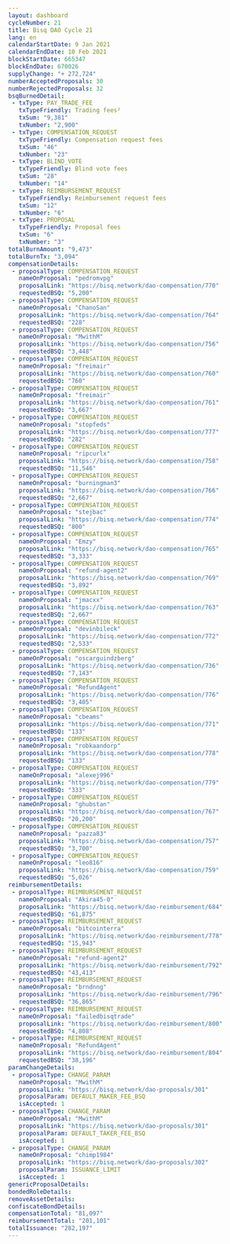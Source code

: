 ```yaml
---
layout: dashboard
cycleNumber: 21
title: Bisq DAO Cycle 21
lang: en
calendarStartDate: 9 Jan 2021
calendarEndDate: 10 Feb 2021
blockStartDate: 665347
blockEndDate: 670026
supplyChange: "+ 272,724"
numberAcceptedProposals: 30
numberRejectedProposals: 32
bsqBurnedDetail:
 - txType: PAY_TRADE_FEE
   txTypeFriendly: Trading fees²
   txSum: "9,381"
   txNumber: "2,900"
 - txType: COMPENSATION_REQUEST
   txTypeFriendly: Compensation request fees
   txSum: "46"
   txNumber: "23"
 - txType: BLIND_VOTE
   txTypeFriendly: Blind vote fees
   txSum: "28"
   txNumber: "14"
 - txType: REIMBURSEMENT_REQUEST
   txTypeFriendly: Reimbursement request fees
   txSum: "12"
   txNumber: "6"
 - txType: PROPOSAL
   txTypeFriendly: Proposal fees
   txSum: "6"
   txNumber: "3"
totalBurnAmount: "9,473"
totalBurnTx: "3,094"
compensationDetails: 
 - proposalType: COMPENSATION_REQUEST
   nameOnProposal: "pedromvpg"
   proposalLink: "https://bisq.network/dao-compensation/770"
   requestedBSQ: "5,200"
 - proposalType: COMPENSATION_REQUEST
   nameOnProposal: "ChanoSan"
   proposalLink: "https://bisq.network/dao-compensation/764"
   requestedBSQ: "228"
 - proposalType: COMPENSATION_REQUEST
   nameOnProposal: "MwithM"
   proposalLink: "https://bisq.network/dao-compensation/756"
   requestedBSQ: "3,448"
 - proposalType: COMPENSATION_REQUEST
   nameOnProposal: "freimair"
   proposalLink: "https://bisq.network/dao-compensation/760"
   requestedBSQ: "760"
 - proposalType: COMPENSATION_REQUEST
   nameOnProposal: "freimair"
   proposalLink: "https://bisq.network/dao-compensation/761"
   requestedBSQ: "3,667"
 - proposalType: COMPENSATION_REQUEST
   nameOnProposal: "stopfeds"
   proposalLink: "https://bisq.network/dao-compensation/777"
   requestedBSQ: "282"
 - proposalType: COMPENSATION_REQUEST
   nameOnProposal: "ripcurlx"
   proposalLink: "https://bisq.network/dao-compensation/758"
   requestedBSQ: "11,546"
 - proposalType: COMPENSATION_REQUEST
   nameOnProposal: "burningman3"
   proposalLink: "https://bisq.network/dao-compensation/766"
   requestedBSQ: "2,667"
 - proposalType: COMPENSATION_REQUEST
   nameOnProposal: "stejbac"
   proposalLink: "https://bisq.network/dao-compensation/774"
   requestedBSQ: "800"
 - proposalType: COMPENSATION_REQUEST
   nameOnProposal: "Emzy"
   proposalLink: "https://bisq.network/dao-compensation/765"
   requestedBSQ: "3,333"
 - proposalType: COMPENSATION_REQUEST
   nameOnProposal: "refund-agent2"
   proposalLink: "https://bisq.network/dao-compensation/769"
   requestedBSQ: "3,892"
 - proposalType: COMPENSATION_REQUEST
   nameOnProposal: "jmacxx"
   proposalLink: "https://bisq.network/dao-compensation/763"
   requestedBSQ: "2,667"
 - proposalType: COMPENSATION_REQUEST
   nameOnProposal: "devinbileck"
   proposalLink: "https://bisq.network/dao-compensation/772"
   requestedBSQ: "2,533"
 - proposalType: COMPENSATION_REQUEST
   nameOnProposal: "oscarguindzberg"
   proposalLink: "https://bisq.network/dao-compensation/736"
   requestedBSQ: "7,143"
 - proposalType: COMPENSATION_REQUEST
   nameOnProposal: "RefundAgent"
   proposalLink: "https://bisq.network/dao-compensation/776"
   requestedBSQ: "3,405"
 - proposalType: COMPENSATION_REQUEST
   nameOnProposal: "cbeams"
   proposalLink: "https://bisq.network/dao-compensation/771"
   requestedBSQ: "133"
 - proposalType: COMPENSATION_REQUEST
   nameOnProposal: "robkaandorp"
   proposalLink: "https://bisq.network/dao-compensation/778"
   requestedBSQ: "133"
 - proposalType: COMPENSATION_REQUEST
   nameOnProposal: "alexej996"
   proposalLink: "https://bisq.network/dao-compensation/779"
   requestedBSQ: "333"
 - proposalType: COMPENSATION_REQUEST
   nameOnProposal: "ghubstan"
   proposalLink: "https://bisq.network/dao-compensation/767"
   requestedBSQ: "20,200"
 - proposalType: COMPENSATION_REQUEST
   nameOnProposal: "pazza83"
   proposalLink: "https://bisq.network/dao-compensation/757"
   requestedBSQ: "3,700"
 - proposalType: COMPENSATION_REQUEST
   nameOnProposal: "leo816"
   proposalLink: "https://bisq.network/dao-compensation/759"
   requestedBSQ: "5,026"
reimbursementDetails: 
 - proposalType: REIMBURSEMENT_REQUEST
   nameOnProposal: "Akira45-0"
   proposalLink: "https://bisq.network/dao-reimbursement/684"
   requestedBSQ: "61,875"
 - proposalType: REIMBURSEMENT_REQUEST
   nameOnProposal: "bitcointerra"
   proposalLink: "https://bisq.network/dao-reimbursement/778"
   requestedBSQ: "15,943"
 - proposalType: REIMBURSEMENT_REQUEST
   nameOnProposal: "refund-agent2"
   proposalLink: "https://bisq.network/dao-reimbursement/792"
   requestedBSQ: "43,413"
 - proposalType: REIMBURSEMENT_REQUEST
   nameOnProposal: "brndnng"
   proposalLink: "https://bisq.network/dao-reimbursement/796"
   requestedBSQ: "36,865"
 - proposalType: REIMBURSEMENT_REQUEST
   nameOnProposal: "failedbisqtrade"
   proposalLink: "https://bisq.network/dao-reimbursement/800"
   requestedBSQ: "4,808"
 - proposalType: REIMBURSEMENT_REQUEST
   nameOnProposal: "RefundAgent"
   proposalLink: "https://bisq.network/dao-reimbursement/804"
   requestedBSQ: "38,196"
paramChangeDetails: 
 - proposalType: CHANGE_PARAM
   nameOnProposal: "MwithM"
   proposalLink: "https://bisq.network/dao-proposals/301"
   proposalParam: DEFAULT_MAKER_FEE_BSQ
   isAccepted: 1
 - proposalType: CHANGE_PARAM
   nameOnProposal: "MwithM"
   proposalLink: "https://bisq.network/dao-proposals/301"
   proposalParam: DEFAULT_TAKER_FEE_BSQ
   isAccepted: 1
 - proposalType: CHANGE_PARAM
   nameOnProposal: "chimp1984"
   proposalLink: "https://bisq.network/dao-proposals/302"
   proposalParam: ISSUANCE_LIMIT
   isAccepted: 1
genericProposalDetails: 
bondedRoleDetails: 
removeAssetDetails: 
confiscateBondDetails: 
compensationTotal: "81,097"
reimbursementTotal: "201,101"
totalIssuance: "282,197"
---
```

